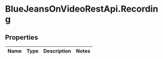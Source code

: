 # BlueJeansOnVideoRestApi.Recording

## Properties
Name | Type | Description | Notes
------------ | ------------- | ------------- | -------------


